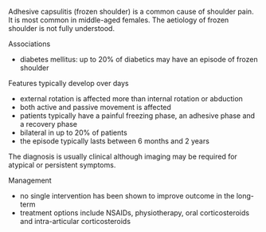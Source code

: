 Adhesive capsulitis (frozen shoulder) is a common cause of shoulder pain. It is most common in middle\-aged females. The aetiology of frozen shoulder is not fully understood.  
  
Associations  
* diabetes mellitus: up to 20% of diabetics may have an episode of frozen shoulder

  
Features typically develop over days  
* external rotation is affected more than internal rotation or abduction
* both active and passive movement is affected
* patients typically have a painful freezing phase, an adhesive phase and a recovery phase
* bilateral in up to 20% of patients
* the episode typically lasts between 6 months and 2 years

  
The diagnosis is usually clinical although imaging may be required for atypical or persistent symptoms.  
  
Management  
* no single intervention has been shown to improve outcome in the long\-term
* treatment options include NSAIDs, physiotherapy, oral corticosteroids and intra\-articular corticosteroids
